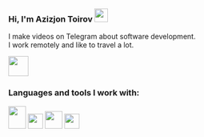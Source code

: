 ### Hi, I'm Azizjon Toirov <img src="https://media4.giphy.com/media/hvRJCLFzcasrR4ia7z/giphy.gif" width="27px">

I make videos on Telegram about software development. <br />
I work remotely and like to travel a lot.

<a href="https://t.me/azizjondev"> 
  <img src="https://static.vecteezy.com/system/resources/previews/023/986/562/non_2x/telegram-logo-telegram-logo-transparent-telegram-icon-transparent-free-free-png.png" width="40px">
</a>

<br />

### Languages and tools I work with:

<code><img src="https://encrypted-tbn0.gstatic.com/images?q=tbn:ANd9GcTYk594AhSKw5Eb3iHkPHs_XmpCqaRVgu0mvg&s" width="35" height="45"></code>
<code><img src="https://encrypted-tbn0.gstatic.com/images?q=tbn:ANd9GcRuyLrpuKlKe8VdORfiCe6t0CbdIJoZ_4wynQ&s" width="30"></code>
<code><img src="https://i0.wp.com/blogs.embarcadero.com/wp-content/uploads/2020/08/JavaScript-logo.png?ssl=1" width="35"></code>
<code><img src="https://encrypted-tbn0.gstatic.com/images?q=tbn:ANd9GcRFCHi18uXFtRb1_q7pQIVxYlwqvhVzCzZ4PQ&s" width="30"  height="30"></code>

